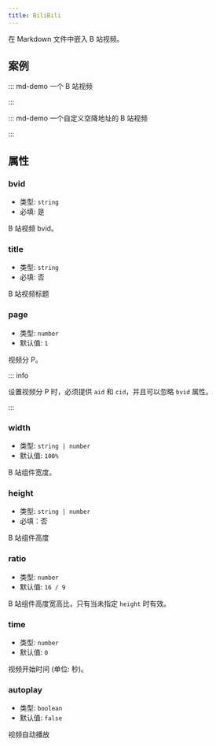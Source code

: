 ```yaml
---
title: BiliBili
---
```


在 Markdown 文件中嵌入 B 站视频。

<!-- more -->

## 案例

<!-- #region demo -->

::: md-demo 一个 B 站视频

<BiliBili bvid="BV1kt411o7C3" />

:::

::: md-demo 一个自定义空降地址的 B 站视频

<BiliBili aid="34304064" cid="109293122" ratio="9:16" time="60" page="2" />

:::

<!-- #endregion demo -->

## 属性

### bvid

- 类型: `string`
- 必填: 是

B 站视频 bvid。

### title

- 类型: `string`
- 必填: 否

B 站视频标题

### page

- 类型: `number`
- 默认值: `1`

视频分 P。

::: info

设置视频分 P 时，必须提供 `aid` 和 `cid`，并且可以忽略 `bvid` 属性。

:::

### width

- 类型: `string | number`
- 默认值: `100%`

B 站组件宽度。

### height

- 类型: `string | number`
- 必填：否

B 站组件高度

### ratio

- 类型: `number`
- 默认值: `16 / 9`

B 站组件高度宽高比，只有当未指定 `height` 时有效。

### time

- 类型: `number`
- 默认值: `0`

视频开始时间 (单位: 秒)。

### autoplay

- 类型: `boolean`
- 默认值: `false`

视频自动播放
